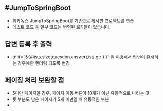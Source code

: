 #JumpToSpringBoot
---

- 위키독스 JumpToSpringBoot를 기반으로 게시판 프로젝트를 연습
- 테스트 코드 등 일부 코드는 변형된 로직들이 있습니다.



## 답변 등록 후 출력
- th:if="${#lists.size(question.answerList) ge 1 }" 을 이용해서 답변이 존재하는 경우에만 렌더링 되도록 변경


## 페이징 처리 보완할 점
- 5미만 페이지일 경우, 페이지 이동 버튼이 10개가 아닌 유동적으로 나타는 것
- 뒷 부분도 남은 페이지가 5개 미만일 때 유동적인 부분
- 